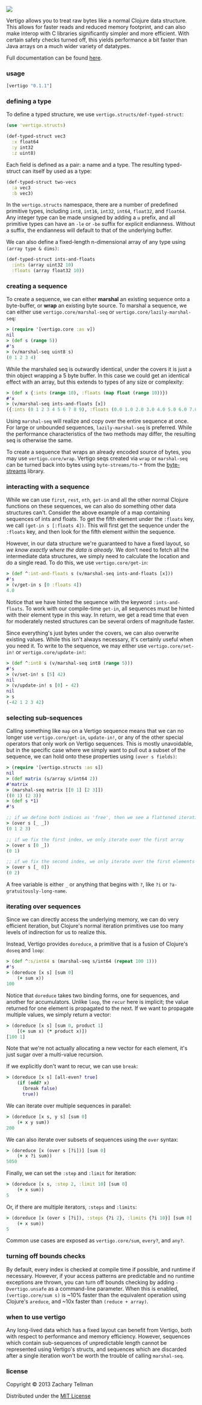 ![](https://dl.dropboxusercontent.com/u/174179/vertigo/vertigo.png)

Vertigo allows you to treat raw bytes like a normal Clojure data structure.  This allows for faster reads and reduced memory footprint, and can also make interop with C libraries significantly simpler and more efficient.  With certain safety checks turned off, this yields performance a bit faster than Java arrays on a much wider variety of datatypes.

Full documentation can be found [here](http://ideolalia.com/vertigo).

### usage

```clj
[vertigo "0.1.1"]
```

### defining a type

To define a typed structure, we use `vertigo.structs/def-typed-struct`:

```clj
(use 'vertigo.structs)

(def-typed-struct vec3
  :x float64
  :y int32
  :z uint8)
```

Each field is defined as a pair: a name and a type.  The resulting typed-struct can itself by used as a type:

```clj
(def-typed-struct two-vecs
  :a vec3
  :b vec3)
```

In the `vertigo.structs` namespace, there are a number of predefined primitive types, including `int8`, `int16`, `int32`, `int64`, `float32`, and `float64`.  Any integer type can be made unsigned by adding a `u` prefix, and all primitive types can have an `-le` or `-be` suffix for explicit endianness.  Without a suffix, the endianness will default to that of the underlying buffer.

We can also define a fixed-length n-dimensional array of any type using `(array type & dims)`:

```clj
(def-typed-struct ints-and-floats
  :ints (array uint32 10)
  :floats (array float32 10))
```

### creating a sequence

To create a sequence, we can either **marshal** an existing sequence onto a byte-buffer, or **wrap** an existing byte source.  To marshal a sequence, we can either use `vertigo.core/marshal-seq` or `vertigo.core/lazily-marshal-seq`:

```clj
> (require '[vertigo.core :as v])
nil
> (def s (range 5))
#'s
> (v/marshal-seq uint8 s)
(0 1 2 3 4)
```

While the marshaled seq is outwardly identical, under the covers it is just a thin object wrapping a 5 byte buffer.  In this case we could get an identical effect with an array, but this extends to types of any size or complexity:

```clj
> (def x {:ints (range 10), :floats (map float (range 10))})
#'x
> (v/marshal-seq ints-and-floats [x])
({:ints (0 1 2 3 4 5 6 7 8 9), :floats (0.0 1.0 2.0 3.0 4.0 5.0 6.0 7.0 8.0 9.0)})
```

Using `marshal-seq` will realize and copy over the entire sequence at once.  For large or unbounded sequences, `lazily-marshal-seq` is preferred.  While the performance characteristics of the two methods may differ, the resulting seq is otherwise the same.

To create a sequence that wraps an already encoded source of bytes, you may use `vertigo.core/wrap`.  Vertigo seqs created via `wrap` or `marshal-seq` can be turned back into bytes using `byte-streams/to-*` from the [byte-streams](https://github.com/ztellman/byte-streams) library.

### interacting with a sequence

While we can use `first`, `rest`, `nth`, `get-in` and all the other normal Clojure functions on these sequences, we can also do something other data structures can't.  Consider the above example of a map containing sequences of ints and floats.  To get the fifth element under the `:floats` key, we call `(get-in s [:floats 4])`.  This will first get the sequence under the `:floats` key, and then look for the fifth element within the sequence.

However, in our data structure we're guaranteed to have a fixed layout, so _we know exactly where the data is already_.  We don't need to fetch all the intermediate data structures, we simply need to calculate the location and do a single read.  To do this, we use `vertigo.core/get-in`:

```clj
> (def ^:int-and-floats s (v/marshal-seq ints-and-floats [x]))
#'s
> (v/get-in s [0 :floats 4])
4.0
```

Notice that we have hinted the sequence with the keyword `:ints-and-floats`.  To work with our compile-time `get-in`, all sequences must be hinted with their element type in this way.  In return, we get a read time that even for moderately nested structures can be several orders of magnitude faster.

Since everything's just bytes under the covers, we can also overwrite existing values.  While this isn't always necessary, it's certainly useful when you need it.  To write to the sequence, we may either use `vertigo.core/set-in!` or `vertigo.core/update-in!`:

```clj
> (def ^:int8 s (v/marshal-seq int8 (range 5)))
#'s
> (v/set-in! s [5] 42)
nil
> (v/update-in! s [0] - 42)
nil
> s
(-42 1 2 3 42)
```

### selecting sub-sequences

Calling something like `map` on a Vertigo sequence means that we can no longer use `vertigo.core/get-in`, `update-in!`, or any of the other special operators that only work on Vertigo sequences.  This is mostly unavoidable, but in the specific case where we simply want to pull out a subset of the sequence, we can hold onto these properties using `(over s fields)`:

```clj
> (require '[vertigo.structs :as s])
nil
> (def matrix (s/array s/int64 2))
#'matrix
> (marshal-seq matrix [[0 1] [2 3]])
((0 1) (2 3))
> (def s *1)
#'s

;; if we define both indices as 'free', then we see a flattened iteration over all elements
> (over s [_ _])
(0 1 2 3)

;; if we fix the first index, we only iterate over the first array
> (over s [0 _])
(0 1)

;; if we fix the second index, we only iterate over the first elements of each array
> (over s [_ 0])
(0 2)
```

A free variable is either `_` or anything that begins with `?`, like `?i` or `?a-gratuitously-long-name`.

### iterating over sequences

Since we can directly access the underlying memory, we can do very efficient iteration, but Clojure's normal iteration primitives use too many levels of indirection for us to realize this.

Instead, Vertigo provides `doreduce`, a primitive that is a fusion of Clojure's `doseq` and `loop`:

```clj
> (def ^:s/int64 s (marshal-seq s/int64 (repeat 100 1)))
#'s
> (doreduce [x s] [sum 0]
    (+ sum x))
100
```

Notice that `doreduce` takes two binding forms, one for sequences, and another for accumulators.  Unlike `loop`, the `recur` here is implicit; the value returned for one element is propagated to the next.  If we want to propagate multiple values, we simply return a vector:

```clj
> (doreduce [x s] [sum 0, product 1]
    [(+ sum x) (* product x)])
[100 1]
```

Note that we're not actually allocating a new vector for each element, it's just sugar over a multi-value recursion.

If we explicitly don't want to recur, we can use `break`:

```clj
> (doreduce [x s] [all-even? true]
    (if (odd? x)
      (break false)
      true))
```

We can iterate over multiple sequences in parallel:

```clj
> (doreduce [x s, y s] [sum 0]
    (+ x y sum))
200
```

We can also iterate over subsets of sequences using the `over` syntax:

```clj
> (doreduce [x (over s [?i])] [sum 0]
    (+ x ?i sum))
5050
```

Finally, we can set the `:step` and `:limit` for iteration:

```clj
> (doreduce [x s, :step 2, :limit 10] [sum 0]
    (+ x sum))
5
```

Or, if there are multiple iterators, `:steps` and `:limits`:

```clj
> (doreduce [x (over s [?i]), :steps {?i 2}, :limits {?i 10}] [sum 0]
    (+ x sum))
5
```

Common use cases are exposed as `vertigo.core/sum`, `every?`, and `any?`.

### turning off bounds checks

By default, every index is checked at compile time if possible, and runtime if necessary.  However, if your access patterns are predictable and no runtime exceptions are thrown, you can turn off bounds checking by adding `-Dvertigo.unsafe` as a command-line parameter.  When this is enabled, `(vertigo.core/sum s)` is ~10% faster than the equivalent operation using Clojure's `areduce`, and ~10x faster than `(reduce + array)`.

### when to use vertigo

Any long-lived data which has a fixed layout can benefit from Vertigo, both with respect to performance and memory efficiency.  However, sequences which contain sub-sequences of unpredictable length cannot be represented using Vertigo's structs, and sequences which are discarded after a single iteration won't be worth the trouble of calling `marshal-seq`.

### license

Copyright © 2013 Zachary Tellman

Distributed under the [MIT License](http://opensource.org/licenses/MIT)
